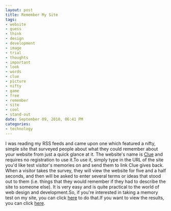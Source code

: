 ```yaml
--- 
layout: post
title: Remember My Site
tags: 
- website
- guess
- think
- design
- development
- image
- trial
- thoughts
- important
- look
- words
- clue
- picture
- nifty
- game
- free
- remember
- site
- cool
- stand-out
date: September 09, 2010, 06:41 PM
categories: 
- technology
---
```

I was reading my RSS feeds and came upon one which featured a nifty, simple site that surveyed people about what they could remember about your website from just a quick glance at it. The website's name is [Clue](http://www.clueapp.com/) and requires no registration to use it.To use it, simply type in the URL of the site you'd like test visitor's memories on and send them to link Clue gives back. When a visitor takes the survey, they will view the website for five and a half seconds, and then will be asked to enter several terms or ideas that stood out to them (i.e. things that they would remember if they had to describe the site to someone else). It is very easy and is quite practical to the world of web design and development.So, if you're interested in taking a memory test on my site, you can click [here](http://www.clueapp.com/1474) to do that.If you want to view the results, you can click [here](http://www.clueapp.com/1474+).
